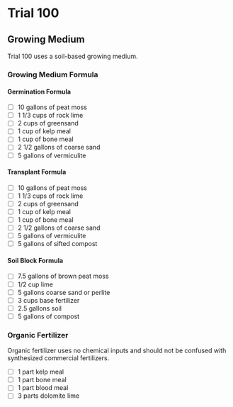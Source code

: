 # Trial 100

## Growing Medium
Trial 100 uses a soil-based growing medium. 

### Growing Medium Formula

#### Germination Formula

- [ ] 10 gallons of peat moss
- [ ] 1 1/3 cups of rock lime
- [ ] 2 cups of greensand
- [ ] 1 cup of kelp meal
- [ ] 1 cup of bone meal
- [ ] 2 1/2 gallons of coarse sand
- [ ] 5 gallons of vermiculite

#### Transplant Formula

- [ ] 10 gallons of peat moss
- [ ] 1 1/3 cups of rock lime
- [ ] 2 cups of greensand
- [ ] 1 cup of kelp meal
- [ ] 1 cup of bone meal
- [ ] 2 1/2 gallons of coarse sand
- [ ] 5 gallons of vermiculite
- [ ] 5 gallons of sifted compost

#### Soil Block Formula

- [ ] 7.5 gallons of brown peat moss
- [ ] 1/2 cup lime
- [ ] 5 gallons coarse sand or perlite
- [ ] 3 cups base fertilizer
- [ ] 2.5 gallons soil
- [ ] 5 gallons of compost

### Organic Fertilizer

Organic fertilizer uses no chemical inputs and should not be confused with synthesized commercial fertilizers.

- [ ] 1 part kelp meal
- [ ] 1 part bone meal
- [ ] 1 part blood meal
- [ ] 3 parts dolomite lime
